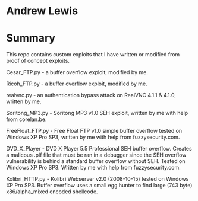 # Andrew Lewis

<h1>Summary</h1>
This repo contains custom exploits that I have written or modified from proof of concept exploits.

Cesar_FTP.py - a buffer overflow exploit, modified by me.

Ricoh_FTP.py - a buffer overflow exploit, modified by me.

realvnc.py - an authentication bypass attack on RealVNC 4.1.1 & 4.1.0, written by me.

Soritong_MP3.py - Soritong MP3 v1.0 SEH exploit, written by me with help from corelan.be.

FreeFloat_FTP.py - Free Float FTP v1.0 simple buffer overflow tested on Windows XP Pro SP3, written by me with help from fuzzysecurity.com.

DVD_X_Player - DVD X Player 5.5 Professional SEH buffer overflow. Creates a malicous .plf file that must be ran in a debugger since the SEH overflow vulnerability is behind a standard buffer overflow without SEH. Tested on Windows XP Pro SP3. Written by me with help from fuzzysecurity.com.

Kolibri_HTTP.py - Kolibri Webserver v2.0 (2008-10-15) tested on Windows XP Pro SP3. Buffer overflow uses a small egg hunter to find large (743 byte) x86/alpha_mixed encoded shellcode.

